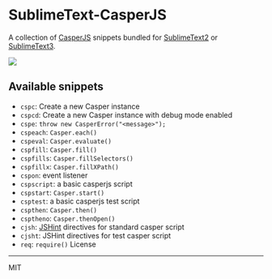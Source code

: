 SublimeText-CasperJS
====================

A collection of [CasperJS](http://casperjs.org/) snippets bundled for
[SublimeText2](http://sublimetext.com/2) or [SublimeText3](http://www.sublimetext.com/3).

![](https://s3.amazonaws.com/f.cl.ly/items/3V3O0F1i2319102t3L2h/fg76.gif)

Available snippets
------------------

- `cspc`: Create a new Casper instance
- `cspcd`: Create a new Casper instance with debug mode enabled
- `cspe`: `throw new CasperError("<message>");`
- `cspeach`: `Casper.each()`
- `cspeval`: `Casper.evaluate()`
- `cspfill`: `Casper.fill()`
- `cspfills`: `Casper.fillSelectors()`
- `cspfillx`: `Casper.fillXPath()`
- `cspon`: event listener
- `cspscript`: a basic casperjs script
- `cspstart`: `Casper.start()`
- `csptest`: a basic casperjs test script
- `cspthen`: `Casper.then()`
- `csptheno`: `Casper.thenOpen()`
- `cjsh`: [JSHint](http://jshint.org/) directives for standard casper script
- `cjsht`: JSHint directives for test casper script
- `req`: `require()`
License
-------

MIT
